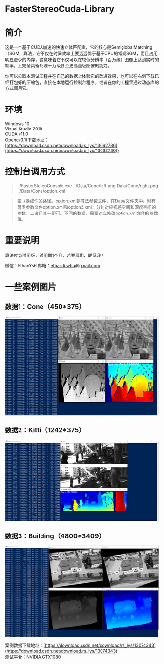 # FasterStereoCuda-Library

# 简介

这是一个基于CUDA加速的快速立体匹配库，它的核心是SemiglobalMatching（SGM）算法，它不仅在时间效率上要远远优于基于CPU的常规SGM，而且占用明显更少的内存，这意味着它不仅可以在较低分辨率（百万级）图像上达到实时的帧率，且完全具备处理千万级甚至更高量级图像的能力。

你可以拉取本测试工程并在自己的数据上体验它的改进效果，也可以在右侧下载已经打包好的压缩包，直接在本地运行控制台程序，或者在你的工程里通过动态库的方式调用它。

# 环境

Windows 10<br>
Visual Studio 2019<br>
CUDA v11.0<br>
Opencv3.1(下载地址：[https://download.csdn.net/download/rs_lys/13062736](https://download.csdn.net/download/rs_lys/13062736))

# 控制台调用方式

>../FasterStereoConsole.exe ../Data/Cone/left.png Data/Cone/right.png ../Data/Cone/option.xml<br>

>把../换成你的路径。option.xml是算法参数文件，在Data/文件夹中，附有两类参数文件option.xml和option2.xml，分别对应视差空间和深度空间的参数，二者用其一即可。不同的数据，需要对应修改option.xml文件的参数值。

# 重要说明

算法库为试用版，试用期1个月，若要续期，联系我！

微信：EthanYs6
邮箱：ethan.li.whu@gmail.com

# 一些案例图片

## 数据1：Cone（450*375）
<div align=center>
<img src="https://github.com/ethan-li-coding/FasterStereoCuda-Library/blob/master/Data/diagram/Cone.png">
</div>

## 数据2：Kitti（1242*375）
<div align=center>
<img src="https://github.com/ethan-li-coding/FasterStereoCuda-Library/blob/master/Data/diagram/Kitti.png">
</div>

## 数据3：Building（4800*3409）
<div align=center>
<img src="https://github.com/ethan-li-coding/FasterStereoCuda-Library/blob/master/Data/diagram/Building.png">
</div>

案例数据下载地址：[https://download.csdn.net/download/rs_lys/13074343](https://download.csdn.net/download/rs_lys/13074343)<br>
测试平台：NVIDIA GTX1080
